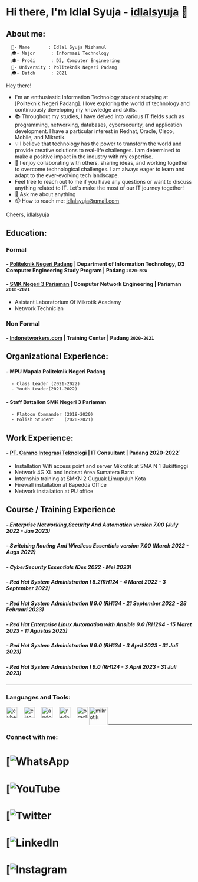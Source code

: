 # Hi there, I'm Idlal Syuja - [idlalsyuja](https://www.youtube.com/channel/UC22xix7qvwpYWnSQ5QEYtAQ) 👋
## About me:
      👋- Name       : Idlal Syuja Nizhamul
      🎓- Major      : Informasi Technology
      🎓- Prodi      : D3, Computer Engineering
      🏫- University : Politeknik Negeri Padang 
      🎓- Batch      : 2021
Hey there!
- I'm an enthusiastic Information Technology student studying at [Politeknik Negeri Padang]. I love exploring the world of technology and continuously developing my knowledge and skills.
- 📚 Throughout my studies, I have delved into various IT fields such as programming, networking, databases, cybersecurity, and application development. I have a particular interest in Redhat, Oracle, Cisco, Mobile, and Mikrotik.
- 💡 I believe that technology has the power to transform the world and provide creative solutions to real-life challenges. I am determined to make a positive impact in the industry with my expertise.
- 🤝 I enjoy collaborating with others, sharing ideas, and working together to overcome technological challenges. I am always eager to learn and adapt to the ever-evolving tech landscape.
- Feel free to reach out to me if you have any questions or want to discuss anything related to IT. Let's make the most of our IT journey together!
- 💬 Ask me about anything
- 📫 How to reach me: idlalsyuja@gmail.com

Cheers,
[idlalsyuja](https://github.com/idlalsyuja/)

## Education:
### Formal
#### - [Politeknik Negeri Padang](https://www.pnp.ac.id/) | Department of Information Technology, D3 Computer Engineering Study Program | Padang `2020-NOW`
#### - [SMK Negeri 3 Pariaman](https://www.smkn3-pariaman.sch.id/) | Computer Network Engineering | Pariaman `2018-2021`
   - Asistant Laboratorium Of Mikrotik Acadamy
   - Network Technician
### Non Formal
#### - [Indonetworkers.com](https://indonetworkers.com/) | Training Center | Padang `2020-2021`

## Organizational Experience:
#### - MPU Mapala Politeknik Negeri Padang 
      - Class Leader (2021-2022)
      - Youth Leader(2021-2022) 
#### - Staff Battalion SMK Negeri 3 Pariaman
      - Platoon Commander (2018-2020)
      - Polish Student    (2020-2021)

## Work Experience:
#### - [PT. Carano Integrasi Teknologi](http://cit.co.id/) | IT Consultant | Padang 2020-2022`
   - Installation Wifi access point and server Mikrotik at SMA N 1 Bukittinggi
   - Network 4G XL and Indosat Area Sumatera Barat
   - Internship training at SMKN 2 Guguak Limupuluh Kota
   - Firewall installation at Bapedda Office
   - Network installation at PU office
     
## Course / Training Experience
##### - Enterprise Networking,Security And Automation version 7.00 (July 2022 - Jan 2023)
##### - Switching Routing And Wirelless Essentials version 7.00 (March 2022 - Augs 2022)
##### - CyberSecurity Essentials (Des 2022 - Mei 2023)
##### - Red Hat System Administration I 8.2(RH124 - 4 Maret 2022 - 3 September 2022)
##### - Red Hat System Administration II 9.0 (RH134 - 21 September 2022 - 28 Februari 2023)
##### - Red Hat Enterprise Linux Automation with Ansible 9.0 (RH294 - 15 Maret 2023 - 11 Agustus 2023)
##### - Red Hat System Administration II 9.0 (RH134 - 3 April 2023 - 31 Juli 2023)
##### - Red Hat System Administration I 9.0 (RH124 - 3 April 2023 - 31 Juli 2023)

---
### Languages and Tools:

[<img align="left" alt="cyber" width="30px" src="https://cuongquach.com/wp-content/uploads/2017/06/dvwa-logo-2.png" style="padding-right:15px;" />][webdev]
[<img align="left" alt="cisco" width="30px" src="https://th.bing.com/th/id/R.e5eae4ae69e73f2eb848492b61f7c981?rik=gFF2RqCWd29iSw&riu=http%3a%2f%2f1000logos.net%2fwp-content%2fuploads%2f2016%2f11%2fCisco-logo.png&ehk=amjKwJX%2b3s9CVWoTkm%2fC8%2fqvlMChVLlDUH6S36sp9yE%3d&risl=&pid=ImgRaw&r=0" style="padding-right:15px;" />][webdev]
[<img align="left" alt="andoroid" width="30px" src="https://desarrollador-android.com/wp-content/uploads/2015/03/android_studio_logo.png" style="padding-right:15px;" />][webdev]
[<img align="left" alt="redhat" width="30px" src="https://th.bing.com/th/id/OIP.oNqFfD8TdCOWi4ccOGZzNwHaBv?pid=ImgDet&rs=1" style="padding-right:15px;" />][webdev]
[<img align="left" alt="oracle" width="30px" src="https://th.bing.com/th/id/OIP.FOWNaCKbxoep9X1jgWih4QHaC4?pid=ImgDet&rs=1" />][webdev]
[<img align="left" alt="mikrotik" width="50px" src="https://th.bing.com/th/id/OIP.0vssZ0ehhgwLvcwnD_TyngHaB-?pid=ImgDet&rs=1" />][webdev]

<br />
<br />

---
### Connect with me:

# [![WhatsApp](https://wa.me/082346712191)
# [![YouTube](https://www.youtube.com/channel/your_channel)
# [![Twitter](https://twitter.com/your_username)
# [![LinkedIn](https://www.linkedin.com/in/your_profile)
# [![Instagram](https://www.instagram.com/idlalsyuja_)

[webdev]: https://github.com/idlalsyuja
